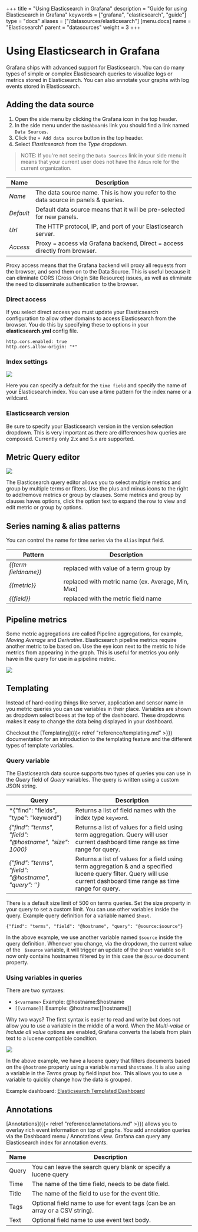 +++
title = "Using Elasticsearch in Grafana"
description = "Guide for using Elasticsearch in Grafana"
keywords = ["grafana", "elasticsearch", "guide"]
type = "docs"
aliases = ["/datasources/elasticsearch"]
[menu.docs]
name = "Elasticsearch"
parent = "datasources"
weight = 3
+++

# Using Elasticsearch in Grafana

Grafana ships with advanced support for Elasticsearch. You can do many types of simple or complex Elasticsearch queries to
visualize logs or metrics stored in Elasticsearch. You can also annotate your graphs with log events stored in Elasticsearch.

## Adding the data source

1. Open the side menu by clicking the Grafana icon in the top header.
2. In the side menu under the `Dashboards` link you should find a link named `Data Sources`.
3. Click the `+ Add data source` button in the top header.
4. Select *Elasticsearch* from the *Type* dropdown.

> NOTE: If you're not seeing the `Data Sources` link in your side menu it means that your current user does not have the `Admin` role for the current organization.

Name | Description
------------ | -------------
*Name* | The data source name. This is how you refer to the data source in panels & queries.
*Default* | Default data source means that it will be pre-selected for new panels.
*Url* | The HTTP protocol, IP, and port of your Elasticsearch server.
*Access* | Proxy = access via Grafana backend, Direct = access directly from browser.

Proxy access means that the Grafana backend will proxy all requests from the browser, and send them on to the Data Source. This is useful because it can eliminate CORS (Cross Origin Site Resource) issues, as well as eliminate the need to disseminate authentication to the browser.

### Direct access

If you select direct access you must update your Elasticsearch configuration to allow other domains to access
Elasticsearch from the browser. You do this by specifying these to options in your **elasticsearch.yml** config file.

    http.cors.enabled: true
    http.cors.allow-origin: "*"

### Index settings

![](/img/docs/elasticsearch/elasticsearch_ds_details.png)

Here you can specify a default for the `time field` and specify the name of your Elasticsearch index. You can use
a time pattern for the index name or a wildcard.

### Elasticsearch version

Be sure to specify your Elasticsearch version in the version selection dropdown. This is very important as there are differences how queries are composed. Currently only 2.x and 5.x
are supported.

## Metric Query editor

![](/img/docs/elasticsearch/query_editor.png)

The Elasticsearch query editor allows you to select multiple metrics and group by multiple terms or filters. Use the plus and minus icons to the right to add/remove
metrics or group by clauses. Some metrics and group by clauses haves options, click the option text to expand the row to view and edit metric or group by options.

## Series naming & alias patterns

You can control the name for time series via the `Alias` input field.

Pattern | Description
------------ | -------------
*{{term fieldname}}* |  replaced with value of a term group by
*{{metric}}* | replaced with metric name (ex. Average, Min, Max)
*{{field}}* | replaced with the metric field name

## Pipeline metrics

Some metric aggregations are called Pipeline aggregations, for example, *Moving Average* and *Derivative*. Elasticsearch pipeline metrics require another metric to be based on. Use the eye icon next to the metric to hide metrics from appearing in the graph. This is useful for metrics you only have in the query for use in a pipeline metric.

![](/img/docs/elasticsearch/pipeline_metrics_editor.png)

## Templating

Instead of hard-coding things like server, application and sensor name in you metric queries you can use variables in their place.
Variables are shown as dropdown select boxes at the top of the dashboard. These dropdowns makes it easy to change the data
being displayed in your dashboard.

Checkout the [Templating]({{< relref "reference/templating.md" >}}) documentation for an introduction to the templating feature and the different
types of template variables.

### Query variable

The Elasticsearch data source supports two types of queries you can use in the *Query* field of *Query* variables. The query is written using a custom JSON string.

Query | Description
------------ | -------------
*{"find": "fields", "type": "keyword"} | Returns a list of field names with the index type `keyword`.
*{"find": "terms", "field": "@hostname", "size": 1000}* |  Returns a list of values for a field using term aggregation. Query will user current dashboard time range as time range for query.
*{"find": "terms", "field": "@hostname", "query": '<lucene query>'}* | Returns a list of values for a field using term aggregation & and a specified lucene query filter. Query will use current dashboard time range as time range for query.

There is a default size limit of 500 on terms queries. Set the size property in your query to set a custom limit.
You can use other variables inside the query. Example query definition for a variable named `$host`.

```
{"find": "terms", "field": "@hostname", "query": "@source:$source"}
```

In the above example, we use another variable named `$source` inside the query definition. Whenever you change, via the dropdown, the current value of the ` $source` variable, it will trigger an update of the `$host` variable so it now only contains hostnames filtered by in this case the
`@source` document property.

### Using variables in queries

There are two syntaxes:

- `$<varname>`  Example: @hostname:$hostname
- `[[varname]]` Example: @hostname:[[hostname]]

Why two ways? The first syntax is easier to read and write but does not allow you to use a variable in the middle of a word. When the *Multi-value* or *Include all value*
options are enabled, Grafana converts the labels from plain text to a lucene compatible condition.

![](/img/docs/v43/elastic_templating_query.png)

In the above example, we have a lucene query that filters documents based on the `@hostname`  property using a variable named `$hostname`. It is also using
a variable in the *Terms* group by field input box. This allows you to use a variable to quickly change how the data is grouped.

Example dashboard:
[Elasticsearch Templated Dashboard](http://play.grafana.org/dashboard/db/elasticsearch-templated)

## Annotations

[Annotations]({{< relref "reference/annotations.md" >}}) allows you to overlay rich event information on top of graphs. You add annotation
queries via the Dashboard menu / Annotations view. Grafana can query any Elasticsearch index
for annotation events.

Name | Description
------------ | -------------
Query | You can leave the search query blank or specify a lucene query
Time | The name of the time field, needs to be date field.
Title | The name of the field to use for the event title.
Tags | Optional field name to use for event tags (can be an array or a CSV string).
Text | Optional field name to use event text body.
